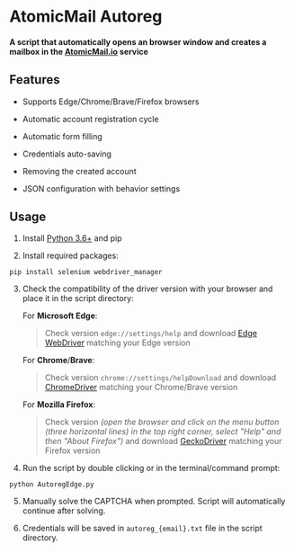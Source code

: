 # AtomicMail Autoreg

#### A script that automatically opens an browser window and creates a mailbox in the [AtomicMail.io](https://atomicmail.io/) service

## Features

- Supports Edge/Chrome/Brave/Firefox browsers

- Automatic account registration cycle

- Automatic form filling

- Credentials auto-saving

- Removing the created account

- JSON configuration with behavior settings

## Usage

1. Install [Python 3.6+](https://www.python.org/downloads/windows/) and pip

2. Install required packages:

```
pip install selenium webdriver_manager
```

3. Check the compatibility of the driver version with your browser and place it in the script directory:

	For **Microsoft Edge**:

	>Check version `edge://settings/help` and download [Edge WebDriver](https://developer.microsoft.com/en-us/microsoft-edge/tools/webdriver/) matching your Edge version

	For **Chrome**/**Brave**:

	>Check version `chrome://settings/helpDownload` and download [СhromeDriver](https://developer.chrome.com/docs/chromedriver/downloads) matching your Chrome/Brave version
	
	For **Mozilla Firefox**:

	>Check version *(open the browser and click on the menu button (three horizontal lines) in the top right corner, select "Help" and then "About Firefox")* and download [GeckoDriver](https://github.com/mozilla/geckodriver/releases) matching your Firefox version

5. Run the script by double clicking or in the terminal/command prompt:

```
python AutoregEdge.py
```

5. Manually solve the CAPTCHA when prompted. Script will automatically continue after solving.

6. Credentials will be saved in `autoreg_{email}.txt` file in the script directory.
